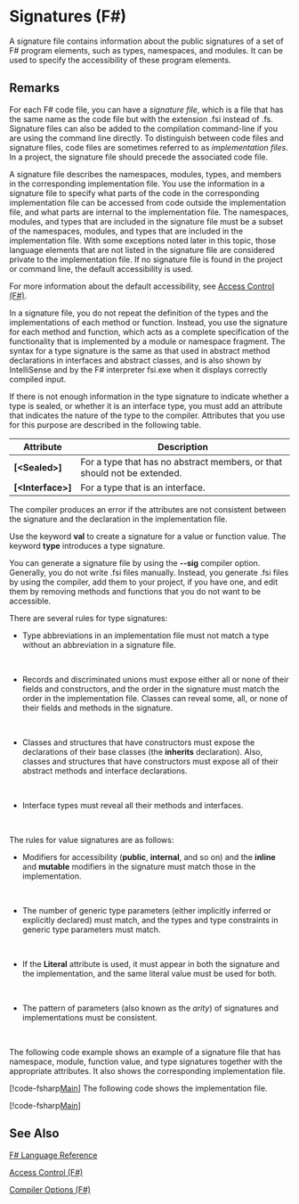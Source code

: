 # Signatures (F#)

A signature file contains information about the public signatures of a set of F# program elements, such as types, namespaces, and modules. It can be used to specify the accessibility of these program elements.


## Remarks
For each F# code file, you can have a *signature file*, which is a file that has the same name as the code file but with the extension .fsi instead of .fs. Signature files can also be added to the compilation command-line if you are using the command line directly. To distinguish between code files and signature files, code files are sometimes referred to as *implementation files*. In a project, the signature file should precede the associated code file.

A signature file describes the namespaces, modules, types, and members in the corresponding implementation file. You use the information in a signature file to specify what parts of the code in the corresponding implementation file can be accessed from code outside the implementation file, and what parts are internal to the implementation file. The namespaces, modules, and types that are included in the signature file must be a subset of the namespaces, modules, and types that are included in the implementation file. With some exceptions noted later in this topic, those language elements that are not listed in the signature file are considered private to the implementation file. If no signature file is found in the project or command line, the default accessibility is used.

For more information about the default accessibility, see [Access Control &#40;F&#35;&#41;](Access+Control+%28FSharp%29.md).

In a signature file, you do not repeat the definition of the types and the implementations of each method or function. Instead, you use the signature for each method and function, which acts as a complete specification of the functionality that is implemented by a module or namespace fragment. The syntax for a type signature is the same as that used in abstract method declarations in interfaces and abstract classes, and is also shown by IntelliSense and by the F# interpreter fsi.exe when it displays correctly compiled input.

If there is not enough information in the type signature to indicate whether a type is sealed, or whether it is an interface type, you must add an attribute that indicates the nature of the type to the compiler. Attributes that you use for this purpose are described in the following table.



|Attribute|Description|
|---------|-----------|
|**[&lt;Sealed&gt;]**|For a type that has no abstract members, or that should not be extended.|
|**[&lt;Interface&gt;]**|For a type that is an interface.|
The compiler produces an error if the attributes are not consistent between the signature and the declaration in the implementation file.

Use the keyword **val** to create a signature for a value or function value. The keyword **type** introduces a type signature.

You can generate a signature file by using the **--sig** compiler option. Generally, you do not write .fsi files manually. Instead, you generate .fsi files by using the compiler, add them to your project, if you have one, and edit them by removing methods and functions that you do not want to be accessible.

There are several rules for type signatures:


- Type abbreviations in an implementation file must not match a type without an abbreviation in a signature file.
<br />

- Records and discriminated unions must expose either all or none of their fields and constructors, and the order in the signature must match the order in the implementation file. Classes can reveal some, all, or none of their fields and methods in the signature.
<br />

- Classes and structures that have constructors must expose the declarations of their base classes (the **inherits** declaration). Also, classes and structures that have constructors must expose all of their abstract methods and interface declarations.
<br />

- Interface types must reveal all their methods and interfaces.
<br />

The rules for value signatures are as follows:


- Modifiers for accessibility (**public**, **internal**, and so on) and the **inline** and **mutable** modifiers in the signature must match those in the implementation.
<br />

- The number of generic type parameters (either implicitly inferred or explicitly declared) must match, and the types and type constraints in generic type parameters must match.
<br />

- If the **Literal** attribute is used, it must appear in both the signature and the implementation, and the same literal value must be used for both.
<br />

- The pattern of parameters (also known as the *arity*) of signatures and implementations must be consistent.
<br />

The following code example shows an example of a signature file that has namespace, module, function value, and type signatures together with the appropriate attributes. It also shows the corresponding implementation file.

[!code-fsharp[Main](snippets/fssignatures/snippet9002.fs)]
    The following code shows the implementation file.

[!code-fsharp[Main](snippets/fssignatures/snippet9001.fs)]
    
## See Also
[F&#35; Language Reference](FSharp+Language+Reference.md)

[Access Control &#40;F&#35;&#41;](Access+Control+%28FSharp%29.md)

[Compiler Options &#40;F&#35;&#41;](Compiler+Options+%28FSharp%29.md)

